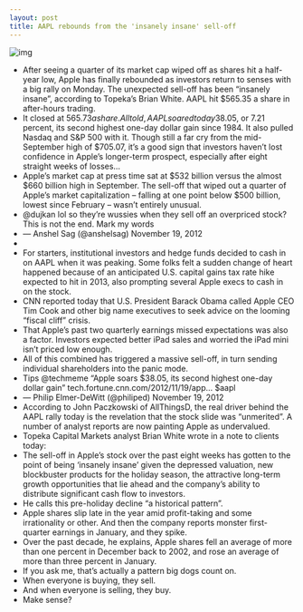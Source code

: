 ```yaml
---
layout: post
title: AAPL rebounds from the 'insanely insane' sell-off
---
```

![img](http://media.idownloadblog.com/wp-content/uploads/2012/11/AAPL-20121120.jpg)
* After seeing a quarter of its market cap wiped off as shares hit a half-year low, Apple has finally rebounded as investors return to senses with a big rally on Monday. The unexpected sell-off has been “insanely insane”, according to Topeka’s Brian White. AAPL hit $565.35 a share in after-hours trading.
* It closed at $565.73 a share. All told, AAPL soared today $38.05, or 7.21 percent, its second highest one-day dollar gain since 1984. It also pulled Nasdaq and S&P 500 with it. Though still a far cry from the mid-September high of $705.07, it’s a good sign that investors haven’t lost confidence in Apple’s longer-term prospect, especially after eight straight weeks of losses…
* Apple’s market cap at press time sat at $532 billion versus the almost $660 billion high in September. The sell-off that wiped out a quarter of Apple’s market capitalization – falling at one point below $500 billion, lowest since February – wasn’t entirely unusual.
* @dujkan lol so they’re wussies when they sell off an overpriced stock? This is not the end. Mark my words
* — Anshel Sag (@anshelsag) November 19, 2012
*  
* For starters, institutional investors and hedge funds decided to cash in on AAPL when it was peaking. Some folks felt a sudden change of heart happened because of an anticipated U.S. capital gains tax rate hike expected to hit in 2013, also prompting several Apple execs to cash in on the stock.
* CNN reported today that U.S. President Barack Obama called Apple CEO Tim Cook and other big name executives to seek advice on the looming “fiscal cliff” crisis.
* That Apple’s past two quarterly earnings missed expectations was also a factor. Investors expected better iPad sales and worried the iPad mini isn’t priced low enough.
* All of this combined has triggered a massive sell-off, in turn sending individual shareholders into the panic mode.
* Tips @techmeme “Apple soars $38.05, its second highest one-day dollar gain” tech.fortune.cnn.com/2012/11/19/app… $aapl
* — Philip Elmer-DeWitt (@philiped) November 19, 2012
* According to John Paczkowski of AllThingsD, the real driver behind the AAPL rally today is the revelation that the stock slide was “unmerited”. A number of analyst reports are now painting Apple as undervalued.
* Topeka Capital Markets analyst Brian White wrote in a note to clients today:
* The sell-off in Apple’s stock over the past eight weeks has gotten to the point of being ‘insanely insane’ given the depressed valuation, new blockbuster products for the holiday season, the attractive long-term growth opportunities that lie ahead and the company’s ability to distribute significant cash flow to investors.
* He calls this pre-holiday decline “a historical pattern”.
* Apple shares slip late in the year amid profit-taking and some irrationality or other. And then the company reports monster first-quarter earnings in January, and they spike.
* Over the past decade, he explains, Apple shares fell an average of more than one percent in December back to 2002, and rose an average of more than three percent in January.
* If you ask me, that’s actually a pattern big dogs count on.
* When everyone is buying, they sell.
* And when everyone is selling, they buy.
* Make sense?

